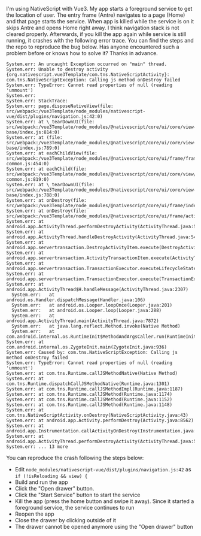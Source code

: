 I'm using NativeScript with Vue3. My app starts a foreground service to get the location of user. The entry frame (Antre) navigates to a page (Home) and that page starts the service. When app is killed while the service is on it skips Antre and opens Home right away. I think navigation stack is not cleared properly. Afterwards, if you kill the app again while service is still running, it crashes with the following error trace.
You can find the steps and the repo to reproduce the bug below.
Has anyone encountered such a problem before or knows how to solve it? Thanks in advance.

```
System.err: An uncaught Exception occurred on "main" thread.
System.err: Unable to destroy activity {org.nativescript.vue3Template/com.tns.NativeScriptActivity}: com.tns.NativeScriptException: Calling js method onDestroy failed
System.err: TypeError: Cannot read properties of null (reading 'unmount')
System.err:
System.err: StackTrace:
System.err: page.disposeNativeView(file: src/webpack:/vue3Template/node_modules/nativescript-vue/dist/plugins/navigation.js:42:0)
System.err: at \_tearDownUI(file: src/webpack:/vue3Template/node_modules/@nativescript/core/ui/core/view-base/index.js:814:0)
System.err: at (file: src/webpack:/vue3Template/node_modules/@nativescript/core/ui/core/view-base/index.js:789:0)
System.err: at eachChildView(file: src/webpack:/vue3Template/node_modules/@nativescript/core/ui/frame/frame-common.js:454:0)
System.err: at eachChild(file: src/webpack:/vue3Template/node_modules/@nativescript/core/ui/core/view/view-common.js:819:0)
System.err: at \_tearDownUI(file: src/webpack:/vue3Template/node_modules/@nativescript/core/ui/core/view-base/index.js:788:0)
System.err: at onDestroy(file: src/webpack:/vue3Template/node_modules/@nativescript/core/ui/frame/index.android.js:1073:0)
System.err: at onDestroy(file: src/webpack:/vue3Template/node_modules/@nativescript/core/ui/frame/activity.android.js:36:0)
System.err: at android.app.ActivityThread.performDestroyActivity(ActivityThread.java:5409)
System.err: at android.app.ActivityThread.handleDestroyActivity(ActivityThread.java:5442)
System.err: at android.app.servertransaction.DestroyActivityItem.execute(DestroyActivityItem.java:47)
System.err: at android.app.servertransaction.ActivityTransactionItem.execute(ActivityTransactionItem.java:45)
System.err: at android.app.servertransaction.TransactionExecutor.executeLifecycleState(TransactionExecutor.java:176)
System.err: at android.app.servertransaction.TransactionExecutor.execute(TransactionExecutor.java:97)
System.err: at android.app.ActivityThread$H.handleMessage(ActivityThread.java:2307)
  System.err:   at android.os.Handler.dispatchMessage(Handler.java:106)
  System.err:   at android.os.Looper.loopOnce(Looper.java:201)
  System.err:   at android.os.Looper.loop(Looper.java:288)
  System.err:   at android.app.ActivityThread.main(ActivityThread.java:7872)
  System.err:   at java.lang.reflect.Method.invoke(Native Method)
  System.err:   at com.android.internal.os.RuntimeInit$MethodAndArgsCaller.run(RuntimeInit.java:548)
System.err: at com.android.internal.os.ZygoteInit.main(ZygoteInit.java:936)
System.err: Caused by: com.tns.NativeScriptException: Calling js method onDestroy failed
System.err: TypeError: Cannot read properties of null (reading 'unmount')
System.err: at com.tns.Runtime.callJSMethodNative(Native Method)
System.err: at com.tns.Runtime.dispatchCallJSMethodNative(Runtime.java:1301)
System.err: at com.tns.Runtime.callJSMethodImpl(Runtime.java:1187)
System.err: at com.tns.Runtime.callJSMethod(Runtime.java:1174)
System.err: at com.tns.Runtime.callJSMethod(Runtime.java:1152)
System.err: at com.tns.Runtime.callJSMethod(Runtime.java:1148)
System.err: at com.tns.NativeScriptActivity.onDestroy(NativeScriptActivity.java:43)
System.err: at android.app.Activity.performDestroy(Activity.java:8562)
System.err: at android.app.Instrumentation.callActivityOnDestroy(Instrumentation.java:1452)
System.err: at android.app.ActivityThread.performDestroyActivity(ActivityThread.java:5396)
System.err: ... 13 more
```

You can reproduce the crash following the steps below:

- Edit `node_modules/nativescript-vue/dist/plugins/navigation.js:42` as `if (!isReloading && view) {`
- Build and run the app
- Click the "Open drawer" button.
- Click the "Start Service" button to start the service
- Kill the app (press the home button and swipe it away). Since it started a foreground service, the service continues to run
- Reopen the app
- Close the drawer by clicking outside of it
- The drawer cannot be opened anymore using the "Open drawer" button
